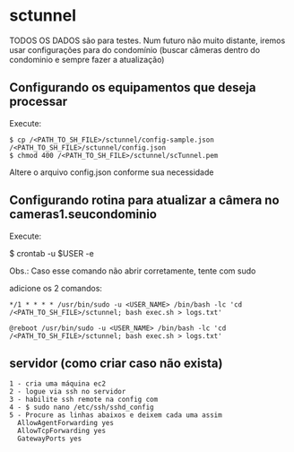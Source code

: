 # sctunnel

TODOS OS DADOS são para testes. Num futuro não muito distante, iremos usar configurações para do condomínio (buscar câmeras dentro do condominio e sempre fazer a atualização)

## Configurando os equipamentos que deseja processar

Execute:

```
$ cp /<PATH_TO_SH_FILE>/sctunnel/config-sample.json /<PATH_TO_SH_FILE>/sctunnel/config.json
$ chmod 400 /<PATH_TO_SH_FILE>/sctunnel/scTunnel.pem
```

Altere o arquivo config.json conforme sua necessidade

## Configurando rotina para atualizar a câmera no cameras1.seucondominio

Execute:

$ crontab -u $USER -e

Obs.: Caso esse comando não abrir corretamente, tente com sudo

adicione os 2 comandos:

`*/1 * * * * /usr/bin/sudo -u <USER_NAME> /bin/bash -lc 'cd /<PATH_TO_SH_FILE>/sctunnel; bash exec.sh > logs.txt'`

`@reboot /usr/bin/sudo -u <USER_NAME> /bin/bash -lc 'cd /<PATH_TO_SH_FILE>/sctunnel; bash exec.sh > logs.txt'`


## servidor (como criar caso não exista)



```
1 - cria uma máquina ec2
2 - logue via ssh no servidor
3 - habilite ssh remote na config com 
4 - $ sudo nano /etc/ssh/sshd_config
5 - Procure as linhas abaixos e deixem cada uma assim
  AllowAgentForwarding yes
  AllowTcpForwarding yes
  GatewayPorts yes
```





